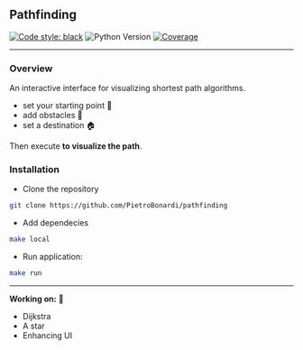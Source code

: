 ## Pathfinding
[![Code style: black](https://img.shields.io/badge/code%20style-black-000000.svg)](https://github.com/psf/black)
![Python Version](https://img.shields.io/badge/Python->=3.9-red)
[![Coverage](https://img.shields.io/badge/Pytest-95%25-green)](https://github.com/PietroBonardi/pathfinding)

---
### Overview
An interactive interface for visualizing shortest path algorithms. 
- set your starting point 📌
- add obstacles 👾
- set a destination 🏠

Then execute **to visualize the path**.

### Installation
- Clone the repository
```bash
git clone https://github.com/PietroBonardi/pathfinding
```
- Add dependecies
```bash
make local
```
- Run application: 
```bash
make run
```
---
**Working on:** 🔧
- Dijkstra
- A star
- Enhancing UI

